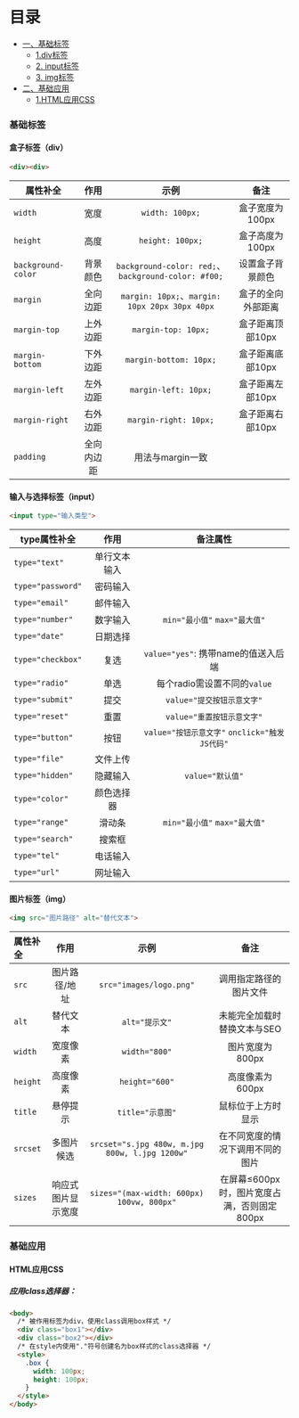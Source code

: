 # 目录
- [一、基础标签](#基础标签)
  - [1.div标签](#div)
  - [2. input标签](#input)
  - [3. img标签](#img)
- [二、基础应用](#基础应用)
  - [1.HTML应用CSS](#HTML应用CSS)
<a name="基础标签"></a>
### 基础标签
<a name="div"></a>
#### 盒子标签（div）
```html
<div><div>
```
|<div align="center">属性补全</div>|作用|示例|备注|
|:---------------------------------|:---:|:----:|:-----:|
|`width`|宽度|`width: 100px;`|盒子宽度为100px|
|`height`|高度|`height: 100px;`|盒子高度为100px|
|`background-color`|背景颜色|`background-color: red;`、`background-color: #f00;`|设置盒子背景颜色|
|`margin`|全向边距|`margin: 10px;`、`margin: 10px 20px 30px 40px`|盒子的全向外部距离|
|`margin-top`|上外边距|`margin-top: 10px;`|盒子距离顶部10px|
|`margin-bottom`|下外边距|`margin-bottom: 10px;`|盒子距离底部10px|
|`margin-left`|左外边距|`margin-left: 10px;`|盒子距离左部10px|
|`margin-right`|右外边距|`margin-right: 10px;`|盒子距离右部10px|
|`padding`|全向内边距|用法与margin一致||

<a name="input"></a>
#### 输入与选择标签（input）
```html
<input type="输入类型">
```
| <div align="center"> type属性补全 </div>  |       作用      |     备注属性     |
|:-----------------|:------------------:|:----------------------------------:|
| `type="text"`     | 单行文本输入       |                                    |
| `type="password"` | 密码输入           |                                    |
| `type="email"`    | 邮件输入           |                                    |
| `type="number"`   | 数字输入           | `min="最小值"` `max="最大值"`      |
| `type="date"`     | 日期选择           |                                    |
| `type="checkbox"` | 复选               | `value="yes"`: 携带name的值送入后端|
| `type="radio"`    | 单选               | 每个radio需设置不同的`value`       |
| `type="submit"`   | 提交               | `value="提交按钮示意文字"`         |
| `type="reset"`    | 重置               | `value="重置按钮示意文字"`         |
| `type="button"`   | 按钮               | `value="按钮示意文字"` `onclick="触发JS代码"` |
| `type="file"`     | 文件上传           |                                    |
| `type="hidden"`   | 隐藏输入           | `value="默认值"`                   |
| `type="color"`    | 颜色选择器         |                                    |
| `type="range"`    | 滑动条             | `min="最小值"` `max="最大值"`      |
| `type="search"`   | 搜索框             |                                    |
| `type="tel"`      | 电话输入           |                                    |
| `type="url"`      | 网址输入           |                                    |
<a name="img"></a>
#### 图片标签（img）
```html
<img src="图片路径" alt="替代文本">
```
|属性补全| 作用 |示例|备注|
|:------|:---:|:---:|:---:|
|`src`|图片路径/地址|`src="images/logo.png"`|调用指定路径的图片文件|
|`alt`|替代文本|`alt="提示文"`|未能完全加载时替换文本与SEO|
|`width`|宽度像素|`width="800"`|图片宽度为800px|
|`height`|高度像素|`height="600"`|高度像素为600px|
|`title`|悬停提示|`title="示意图"`|鼠标位于上方时显示|
|`srcset`|多图片候选|`srcset="s.jpg 480w, m.jpg 800w, l.jpg 1200w"`|在不同宽度的情况下调用不同的图片|
|`sizes`|响应式图片显示宽度|`sizes="(max-width: 600px) 100vw, 800px"`|在屏幕≤600px时，图片宽度占满，否则固定800px|
<a name="基础应用"></a>
### 基础应用
<a name="HTML应用CSS"></a>
#### HTML应用CSS
##### 应用class选择器：
```html
<body>
  /* 被作用标签为div，使用class调用box样式 */
  <div class="box1"></div>
  <div class="box2"></div>
  /* 在style内使用"."符号创建名为box样式的class选择器 */
  <style>
    .box {
      width: 100px;
      height: 100px;
    }
  </style>
</body>
```
